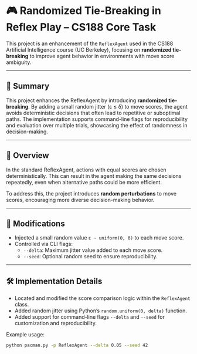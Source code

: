# 🎮 Randomized Tie-Breaking in Reflex Play – CS188 Core Task

This project is an enhancement of the `ReflexAgent` used in the CS188 Artificial Intelligence course (UC Berkeley), focusing on **randomized tie-breaking** to improve agent behavior in environments with move score ambiguity.

---

## 📝 Summary

This project enhances the ReflexAgent by introducing **randomized tie-breaking**. By adding a small random jitter (ε ≤ δ) to move scores, the agent avoids deterministic decisions that often lead to repetitive or suboptimal paths. The implementation supports command-line flags for reproducibility and evaluation over multiple trials, showcasing the effect of randomness in decision-making.

---

## 🧠 Overview

In the standard ReflexAgent, actions with equal scores are chosen deterministically. This can result in the agent making the same decisions repeatedly, even when alternative paths could be more efficient.

To address this, the project introduces **random perturbations** to move scores, encouraging more diverse decision-making behavior.

---

## 🔧 Modifications

- Injected a small random value `ε ~ uniform(0, δ)` to each move score.
- Controlled via CLI flags:
  - `--delta`: Maximum jitter value added to each move score.
  - `--seed`: Optional random seed to ensure reproducibility.

---

## 🛠️ Implementation Details

- Located and modified the score comparison logic within the `ReflexAgent` class.
- Added random jitter using Python’s `random.uniform(0, delta)` function.
- Added support for command-line flags `--delta` and `--seed` for customization and reproducibility.

Example usage:
```bash
python pacman.py -p ReflexAgent --delta 0.05 --seed 42
